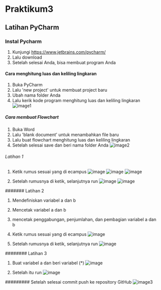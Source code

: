 # Praktikum3

## Latihan PyCharm

### Instal Pycharm
1. Kunjungi https://www.jetbrains.com/pycharm/
2. Lalu download
3. Setelah selesai Anda, bisa membuat program Anda

#### Cara menghitung luas dan keliling lingkaran
1. Buka PyCharm 
2. Lalu 'new project' untuk membuat project baru
3. Ubah nama folder Anda
4. Lalu kerik kode program menghitung luas dan keliling lingkaran
![image1](https://github.com/ZahraNurhaliza/Praktikum3/blob/main/screenshot/1.png)

##### Cara membuat Flowchart
1. Buka Word
2. Lalu 'blank document' untuk menambahkan file baru
3. Lalu buat flowchart menghitung luas dan keliling lingkaran
4. Setelah selesai save dan beri nama folder Anda
![image2](https://github.com/ZahraNurhaliza/Praktikum3/blob/main/screenshot/2.png)

###### Latihan 1
1. Ketik rumus sesuai yang di ecampus
![image](https://github.com/ZahraNurhaliza/Praktikum3/blob/main/Latihan1/Latihan1%20(1).png)
![image](https://github.com/ZahraNurhaliza/Praktikum3/blob/main/Latihan1/Latihan1%20(2).png)
![image](https://github.com/ZahraNurhaliza/Praktikum3/blob/main/Latihan1/Latihan1%20(3).png)

2. Setelah rumusnya di ketik, selanjutnya run
![image](https://github.com/ZahraNurhaliza/Praktikum3/blob/main/Latihan1/Latihan1%20(4).png)
![image](https://github.com/ZahraNurhaliza/Praktikum3/blob/main/Latihan1/Latihan1%20(5).png)

####### Latihan 2
1. Mendefiniskan variabel a dan b
2. Mencetak variabel a dan b
3. mencetak penggabungan, penjumlahan, dan pembagian variabel a dan b
4. Ketik rumus sesuai yang di ecampus
![image](https://github.com/ZahraNurhaliza/Praktikum3/blob/main/Latihan2/Latihan2%20(1).png)

2. Setelah rumusnya di ketik, selanjutnya run
![image](https://github.com/ZahraNurhaliza/Praktikum3/blob/main/Latihan2/Latihan2%20(2).png)

######## Latihan 3
1. Buat variabel a dan beri variabel (*)
![image](https://github.com/ZahraNurhaliza/Praktikum3/blob/main/Latihan3/Latihan3%20(1).png)

2. Setelah itu run
![image](https://github.com/ZahraNurhaliza/Praktikum3/blob/main/Latihan3/Latihan3%20(2).png)

######### Setelah selesai commit push ke repository GitHub
![image3](https://github.com/ZahraNurhaliza/Praktikum3/blob/main/screenshot/3.png)
